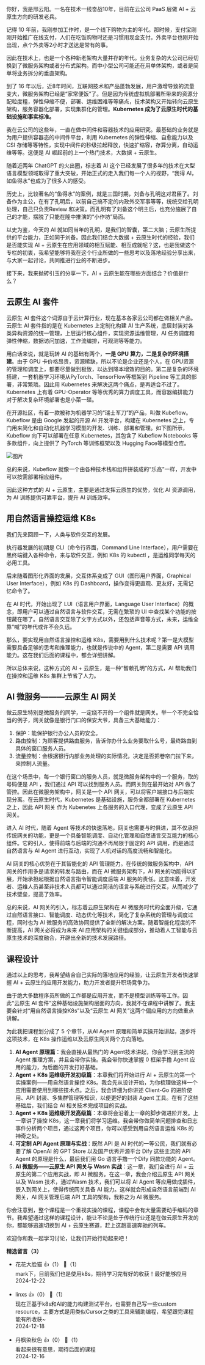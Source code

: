 你好，我是邢云阳。一名在技术一线奋战10年，目前在云公司 PaaS 层做 AI + 云原生方向的研发老兵。

记得 10 年前，我刚参加工作时，是一个线下购物为主的年代。那时候，支付宝刚刚开始推广在线支付，人们在吃饭购物时还是习惯用现金支付。外卖平台也刚开始出现，点个外卖等2小时才送达是常有的事。

因此在技术上，也是一个各种新老架构大量并存的年代。业务复杂的大公司已经切换到了微服务架构或者分布式架构。而中小型公司可能还在用单体架构，或者是简单将业务拆分的垂直架构。

到了 16 年以后，近8年时间，互联网技术和产品蓬勃发展，用户激增导致的流量变大，微服务架构已经是“家常便饭”了。但是因为传统虚拟机部署所带来的资源分配粒度粗，弹性伸缩不便，部署、运维困难等等痛点，技术架构又开始转向云原生架构，服务容器化部署，实现集群化的管理。**Kubernetes 成为了云原生时代的基础设施和事实标准。**

我在云公司的这些年，一直在做中间件和容器技术的应用研究。最基础的业务就是为用户提供容器态的中间件平台，利用 Kubernetes 的弹性伸缩、自愈能力以及 CSI 存储等等特性，实现中间件的秒级拉起释放，快速扩缩容，存算分离，自动运维等等。这便是 AI 崛起前的上一个热门技术，大数据 + 云原生。

随着近两年 ChatGPT 的火出圈，标志着 AI 这个已经发展了很多年的技术在大型语言模型领域取得了重大突破，开始正式的走入我们每一个人的视野，“我得 AI，如鱼得水”也成为了很多人的感受。

历史上，比较著名的“鱼得水”的案例，就是三国时期，刘备与孔明这对君臣了。刘备作为主公，在有了孔明后，以前自己搞不定的内政外交军事等等，统统交给孔明处理，自己只负责Review 和决策。而孔明有了刘备这个明主后，也充分施展了自己的才能，摆脱了只能在隆中推演的“小作坊”局面。

以史为鉴，今天的 AI 就如同当年的孔明，是我们的智囊，第二大脑；云原生所提供的平台能力，正如同于刘备。因此我们结合大数据 + 云原生时代的经验，我们是否能实现 AI + 云原生在应用领域的相互赋能、相互成就呢？这，也是我做这个专栏的初衷，我希望能够将我在这个行业所做的一些思考以及落地经验分享出来，与大家一起讨论，共同推进行业的不断进步。

接下来，我来抛砖引玉的分享一下，AI + 云原生能在哪些方面结合？价值是什么？

## 云原生 AI 套件

云原生 AI 套件这个词源自于云计算行业，现在基本各家云公司都在做相关产品。云原生 AI 套件指的是在 Kubernetes 上定制化构建 AI 生产系统，底层封装对各类异构资源的统一管理，上层运行核心组件，实现资源运维管理，AI 任务调度和弹性伸缩，数据访问加速，工作流编排，可观测等等能力。

用白话来说，就是玩转 AI 的基础有两个，**一是 GPU** **算力，二是复杂的环境搭建**。由于 GPU 卡价格昂贵，资源稀缺，所以不论是企业还是个人，在 GPU资源的管理和调度上，都要尽量做到极致，以达到降本增效的目的。第二是复杂的环境搭建，一套机器学习环境从PyTorch、TensorFlow等框架到 Pipeline 等工具的部署，非常繁琐。因此用 Kubernetes 来解决这两个痛点，是再适合不过了。Kubernetes 上有着 GPU-Operator 等等优秀的算力调度工具，而容器编排能力对于解决复杂环境部署也是小菜一碟。

在开源社区，有着一款被称为机器学习的“瑞士军刀”的产品，叫做 Kubeflow。Kubeflow 是由 Google 发起的开源 AI 开发平台，构建在 Kubernetes 之上，专门用来简化和自动化机器学习模型的开发、训练、部署和管理。如下图所示，Kubeflow 向下可以部署在任意 Kubernetes，其包含了 Kubeflow Notebooks 等多款组件，向上提供了 PyTorch 等训练框架以及 Hugging Face等模型仓库。

![图片](https://static001.geekbang.org/resource/image/99/a2/993419b132878355d3yycb0a06f7dba2.jpg?wh=1169x1115)

总的来说，Kubeflow 就像一个由各种技术栈和组件拼装成的“乐高”一样，开发中可以按需部署相应组件。

因此这种方式的 AI + 云原生，主要是通过发挥云原生的优势，优化 AI 资源调用，为 AI 训练提供可靠平台，提升 AI 训练效率。

## 用自然语言操控运维 K8s

我们先来回顾一下，人类与软件交互的发展。

执行器发展的初期是 CLI（命令行界面，Command Line Interface），用户需要在黑终端键入各种命令，来与软件交互，例如 K8s 的 kubectl ，是运维同学每天的必用工具。

后来随着图形化界面的发展，交互体系变成了 GUI（图形用户界面，Graphical User Interface），例如 K8s 的 Dashboard，操作变得更直观、更友好，无需记忆命令了。

在 AI 时代，开始出现了 LUI（语言用户界面，Language User Interface）的概念，即用户可以通过自然语言与软件交互，无需在繁琐的 UI 中查找某个功能的按钮藏在哪了。自然语言交互除了文字方式以外，还包括声音等方式，未来，运维全靠“喊”的年代或许不会久远。

那么，要实现用自然语言操控和运维 K8s，需要用到什么技术呢？第一是大模型需要具备足够的思考和推理能力，也就是传说中的 Agent，第二是需要 API 调用能力。这在我们后面的课程中，都会详细讲解。

所以总体来说，这种方式的 AI + 云原生，是一种“智赖孔明”的方式，AI 帮助我们在操控和运维 K8s 集群上节省了人力。

## AI 微服务———云原生 AI 网关

做云原生特别是微服务的同学，一定绕不开的一个组件就是网关。举一个不完全恰当的例子，网关就像是银行门口的保安大爷，具备三大基础能力：

1. 保护：能保护银行办公人员的安全。
2. 路由控制：为顾客提供路由服务，告诉你办什么业务要取什么号，最终路由到具体的窗口服务人员。
3. 流量控制：会根据银行内部业务处理的实际情况，决定是否把卷帘门拉下来，来控制人流量。

在这个场景中，每一个银行窗口的服务人员，就是微服务架构中的一个服务，取的号码便是 API ，我们通过 API 可以找到服务人员。而网关则在最开始对 API 做了管控。因此在微服务架构中，网关是一个 API 网关，可以将客户端接口与后端实现分离。在云原生时代，Kubernetes 是基础设施，服务全都部署在 Kubernetes 之上，因此 API 网关 作为 Kubenetes 上各服务的入口代理，变成了云原生 API 网关。

进入 AI 时代，随着 Agent 等技术的快速落地，网关也需要与时俱进，其不仅承担传统网关的功能，更是一个具备智能调度、自动化管理和自然语言交互能力的核心组件。它的引入，使得前端与后端的沟通不再局限于固定的 API 调用，而是通过自然语言与 AI Agent 进行互动，实现了人机对话的高度流畅和智能化。

AI 网关的核心优势在于其智能化的 API 管理能力。在传统的微服务架构中，API 网关的作用多是请求的转发与路由，而在 AI 微服务架构下，AI 网关的功能得以扩展，开始承担起根据自然语言指令智能调度后端 AI 服务的责任。这意味着，开发者、运维人员甚至非技术人员都可以通过简洁的语言与系统进行交互，从而减少了技术壁垒，提高了效率。

总的来说，AI 网关的引入，标志着云原生架构在 AI 微服务时代的全面升级，它通过自然语言接口、智能调度、动态优化等技术，简化了复杂系统的管理与调度过程，同时也为 AI 微服务的高效协同提供了全新的解决方案。随着智能化程度的不断提高，AI 网关必将成为未来 AI 应用架构的关键组成部分，推动着人工智能与云原生技术的深度融合，开辟出全新的技术发展路径。

## 课程设计

通过以上的思考，我希望结合自己实际的落地应用的经验，让云原生开发者快速掌握 AI + 云原生的应用开发能力，助力开发者提升职场竞争力。

由于绝大多数程序员所做的工作都是应用开发，而不是模型训练等等工作。因此“云原生 AI 套件”这种基础设施架构层面的方向，我就不在课程中讲解了。我主要会针对“用自然语言操控K8s”以及“云原生 AI 网关”这两个偏应用的方向做重点讲解。

为此我把课程划分成了 5 个章节，从AI Agent 原理和简单实操开始讲起，逐步将这项技术，在 K8s 操作运维以及云原生网关两个方向落地。

1. **AI Agent 原理篇**：我会直接从最热门的 Agent技术讲起，你会学习到主流的 Agent 推理方案，并且会带你实操。我会带你快速掌握 0 框架手撸 Agent 应用的能力，为后面的开发打好基础。
2. **Agent + K8s 运维级开发初级篇**：本章我们将开始进行 AI + 云原生的第一个实操案例——用自然语言操控 K8s。我会先从设计开始，为你梳理做这样一个应用需要使用到哪些技术点。之后，我会详细为你讲述 Client-Go 的进阶使用、API 封装、多集群管理等知识，以便更好的封装 Agent 工具。在有了这些基础后，我们结合 AI 相关技术完成项目的实战。
3. **Agent + K8s 运维级开发高级篇**：本章将会沿着上一章的脚步做进阶开发。上一章讲了操控 K8s，这一章我们将学习运维。我会带你做简单问题排查和日志事件分析两个项目，通过这两个项目，你可以感受到用自然语言运维 K8s 的神奇之处。
4. **可定制 API Agent 原理与实战**：既然 API 是 AI 时代的一等公民，我们就有必要了解 OpenAI 的 GPT Store 以及国产优秀开源平台 Dify 这些主流的 API Agent 的原理是什么，最后我们用 Go 语言手撸一个Dify 同款功能的 Agent。
5. **AI 微服务——云原生 API 网关与 Wasm 实战**：这一章，我们会进行 AI + 云原生的第二个应用实战，即 AI 微服务。在这一章，我会介绍云原生 API 网关以及 Wasm 技术，通过Wasm 技术，我们可以将 AI Agent 等应用做成插件，嵌入到网关上，使得传统网关具备 AI 能力。这样就会形成自然语言前端到 AI 网关，AI 网关管理后端 API 工具的架构，我称之为 AI 微服务。

你会注意到，整个课程是一个重视实操的课程，课程中会有大量需要动手编码的章节。我希望通过这样的课程设计，能让不论是处于传统行业还是在做云原生开发的你，都能够迅速切换到 AI + 云原生赛道，赶上这趟高速奔驰的列车。

欢迎你和我一起学习讨论，让我们开始行动起来吧！
<div><strong>精选留言（3）</strong></div><ul>
<li><span>花花大脸猫</span> 👍（1） 💬（1）<div>mark下，目前我们也是使用k8s，期待学习完有好的收获！最好能够应用</div>2024-12-22</li><br/><li><span>linxs</span> 👍（0） 💬（1）<div>现在正基于k8s和AI的能力构建测试平台，也需要自己写一些custom resource，主要方式是用类似Cursor之类的工具来辅助编程，希望跟完课程能有所收获~</div>2024-12-18</li><br/><li><span>丹枫染秋色</span> 👍（0） 💬（1）<div>看起来很有意思，期待后面的课程</div>2024-12-16</li><br/>
</ul>
